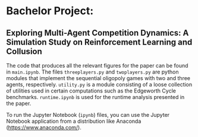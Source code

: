 # Bachelor Project:
## Exploring Multi-Agent Competition Dynamics: A Simulation Study on Reinforcement Learning and Collusion

The code that produces all the relevant figures for the paper can be found in $\texttt{main.ipynb}$. The files $\texttt{threeplayers.py}$ and $\texttt{twoplayers.py}$ are python modules that implement the sequential oligopoly games with two and three agents, respectively. $\texttt{utility.py}$ is a module consisting of a loose collection of utilities used in certain computations such as the Edgeworth Cycle benchmarks. $\texttt{runtime.ipynb}$ is used for the runtime analysis presented in the paper. 

To run the Jupyter Notebook ($\texttt{ipynb}$) files, you can use the Jupyter Notebook application from a distribution like Anaconda (https://www.anaconda.com/).
